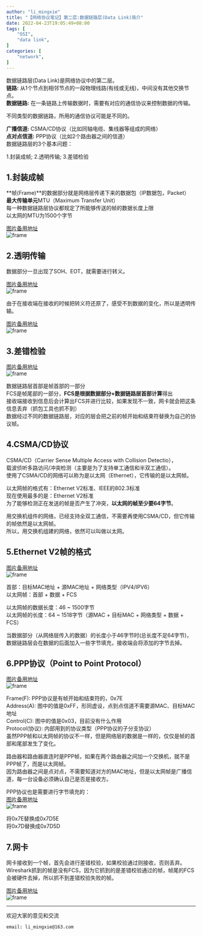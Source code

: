 ```yaml
---
author: "li_mingxie"
title: "【网络协议笔记】第二层:数据链路层(Data Link)简介"
date: 2022-04-23T19:05:49+08:00
tags: [
    "OSI",
    "data link",
]
categories: [
    "network",
]
---
```


数据链路层(Data Link)是网络协议中的第二层。  
**链路:** 从1个节点到相邻节点的一段物理线路(有线或无线)，中间没有其他交换节点。  
**数据链路:** 在一条链路上传输数据时，需要有对应的通信协议来控制数据的传输。  

不同类型的数据链路，所用的通信协议可能是不同的。  

**广播信道:** CSMA/CD协议（比如同轴电缆、集线器等组成的网络）  
**点对点信道:** PPP协议（比如2个路由器之间的信道）  
数据链路层的3个基本问题：  

1.封装成帧; 2.透明传输; 3.差错检验  

## 1.封装成帧

**帧(Frame)**的数据部分就是网络层传递下来的数据包（IP数据包，Packet）  
**最大传输单元**MTU（Maximum Transfer Unit）  
每一种数据链路层协议都规定了所能够传送的帧的数据长度上限  
以太网的MTU为1500个字节  

[图片备用地址](https://limingxie.github.io/images/network/data_link/frame_01.jpeg)  
![frame](https://mingxie-blog.oss-cn-beijing.aliyuncs.com/image/network/data_link/frame_01.jpeg?x-oss-process=image/resize,w_600,m_lfit)

## 2.透明传输

数据部分一旦出现了SOH、EOT，就需要进行转义。  

[图片备用地址](https://limingxie.github.io/images/network/data_link/frame_02.jpeg)  
![frame](https://mingxie-blog.oss-cn-beijing.aliyuncs.com/image/network/data_link/frame_02.jpeg?x-oss-process=image/resize,w_600,m_lfit)

由于在接收端在接收的时候把转义符还原了，感受不到数据的变化，所以是透明传输。  

[图片备用地址](https://limingxie.github.io/images/network/data_link/frame_03.png)  
![frame](https://mingxie-blog.oss-cn-beijing.aliyuncs.com/image/network/data_link/frame_03.png?x-oss-process=image/resize,w_900,m_lfit)

## 3.差错检验

[图片备用地址](https://limingxie.github.io/images/network/data_link/frame_04.png)  
![frame](https://mingxie-blog.oss-cn-beijing.aliyuncs.com/image/network/data_link/frame_04.png?x-oss-process=image/resize,w_600,m_lfit)

数据链路层首部是帧首部的一部分  
FCS是帧尾部的一部分，**FCS是根据数据部分+数据链路层首部计算**得出  
接收端接收到信息后会计算出FCS并进行比较，如果发现不一致，网卡就会把这条信息丢弃（抓包工具也抓不到）  
数据经过不同的数据链路层，对应的层会把之前的帧开始和结束符替换为自己的协议帧。  

## 4.CSMA/CD协议

CSMA/CD（Carrier Sense Multiple Access with Collision Detectio），  
载波侦听多路访问/冲突检测（主要是为了支持单工通信和半双工通信）。  
使用了CSMA/CD的网络可以称为是以太网（Ethernet），它传输的是以太网帧。  

以太网帧的格式有：Ethernet V2标准、IEEE的802.3标准  
现在使用最多的是：Ethernet V2标准  
为了能够检测正在发送的帧是否产生了冲突，**以太网的帧至少要64字节**。  

用交换机组件的网络，已经支持全双工通信，不需要再使用CSMA/CD，但它传输的帧依然是以太网帧。  
所以，用交换机组建的网络，依然可以叫做以太网。  

## 5.Ethernet V2帧的格式

[图片备用地址](https://limingxie.github.io/images/network/data_link/frame_05.png)  
![frame](https://mingxie-blog.oss-cn-beijing.aliyuncs.com/image/network/data_link/frame_05.png?x-oss-process=image/resize,w_900,m_lfit)

首部：目标MAC地址 + 源MAC地址 + 网络类型（IPV4/IPV6）  
以太网帧：首部 + 数据 + FCS  

以太网帧的数据长度：46 ~ 1500字节  
以太网帧的长度：64 ~ 1518字节（源MAC + 目标MAC + 网络类型 + 数据 + FCS）  

当数据部分（从网络层传入的数据）的长度小于46字节时(总长度不足64字节)，  
数据链路层会在数据的后面加入一些字节填充，接收端会将添加的字节去掉。  

## 6.PPP协议（Point to Point Protocol）

[图片备用地址](https://limingxie.github.io/images/network/data_link/frame_06.png)  
![frame](https://mingxie-blog.oss-cn-beijing.aliyuncs.com/image/network/data_link/frame_06.png?x-oss-process=image/resize,w_700,m_lfit)

Frame(F): PPP协议是有帧开始和结束符的，0x7E  
Address(A): 图中的值是0xFF，形同虚设，点到点信道不需要源MAC、目标MAC地址  
Control(C): 图中的值是0x03，目前没有什么作用  
Protocol(协议): 内部用到的协议类型（PPP协议的子分支协议）  
虽然PPP帧和以太网帧的协议不一样，但是网络层的数据是一样的，仅仅是帧的首部和尾部发生了变化。  

路由器和路由器直连时是PPP帧，如果在两个路由器之间加一个交换机，就不是PPP帧了，而是以太网帧。  
因为路由器之间是点对点，不需要知道对方的MAC地址，但是以太网帧是广播信道，每一台设备必须确认自己是否是接收方。  

PPP协议也是需要进行字节填充的：  
[图片备用地址](https://limingxie.github.io/images/network/data_link/frame_08.png)  
![frame](https://mingxie-blog.oss-cn-beijing.aliyuncs.com/image/network/data_link/frame_08.png?x-oss-process=image/resize,w_600,m_lfit)

将0x7E替换成0x7D5E  
将0x7D替换成0x7D5D  

## 7.网卡

网卡接收到一个帧，首先会进行差错校验，如果校验通过则接收，否则丢弃。  
Wireshark抓到的帧是没有FCS，因为它抓到的是差错校验通过的帧，帧尾的FCS会被硬件去掉，所以抓不到差错校验失败的帧。  

[图片备用地址](https://limingxie.github.io/images/network/data_link/frame_07.png)  
![frame](https://mingxie-blog.oss-cn-beijing.aliyuncs.com/image/network/data_link/frame_07.png?x-oss-process=image/resize,w_700,m_lfit)

----------------------------------------------
欢迎大家的意见和交流

`email: li_mingxie@163.com`
